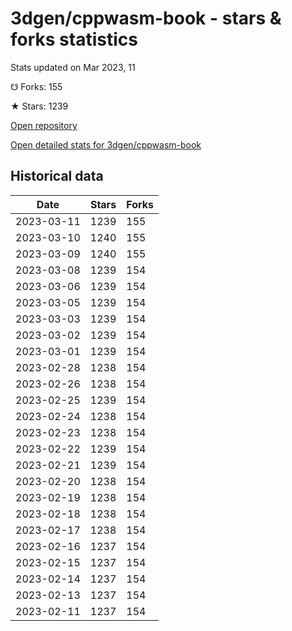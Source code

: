 # 3dgen/cppwasm-book - stars & forks statistics

Stats updated on Mar 2023, 11

☋ Forks: 155

★ Stars: 1239

[Open repository](https://github.com/3dgen/cppwasm-book)

[Open detailed stats for 3dgen/cppwasm-book](https://reviewgithub.com/rep/3dgen/cppwasm-book)

## Historical data
| Date | Stars | Forks |
|------|-------|-------|
| 2023-03-11 | 1239 | 155 | 
| 2023-03-10 | 1240 | 155 | 
| 2023-03-09 | 1240 | 155 | 
| 2023-03-08 | 1239 | 154 | 
| 2023-03-06 | 1239 | 154 | 
| 2023-03-05 | 1239 | 154 | 
| 2023-03-03 | 1239 | 154 | 
| 2023-03-02 | 1239 | 154 | 
| 2023-03-01 | 1239 | 154 | 
| 2023-02-28 | 1238 | 154 | 
| 2023-02-26 | 1238 | 154 | 
| 2023-02-25 | 1239 | 154 | 
| 2023-02-24 | 1238 | 154 | 
| 2023-02-23 | 1238 | 154 | 
| 2023-02-22 | 1239 | 154 | 
| 2023-02-21 | 1239 | 154 | 
| 2023-02-20 | 1238 | 154 | 
| 2023-02-19 | 1238 | 154 | 
| 2023-02-18 | 1238 | 154 | 
| 2023-02-17 | 1238 | 154 | 
| 2023-02-16 | 1237 | 154 | 
| 2023-02-15 | 1237 | 154 | 
| 2023-02-14 | 1237 | 154 | 
| 2023-02-13 | 1237 | 154 | 
| 2023-02-11 | 1237 | 154 | 

